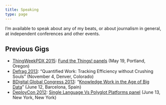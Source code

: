 ```yaml
---
title: Speaking
type: page
---
```


I&#8217;m available to speak about any of my beats, or about journalism in general, at independent conferences and other events.</p>
<h2>Previous Gigs</h2>
<ul>
<li><a href="http://www.thingweekpdx.com/">ThingWeekPDX 2015</a>: <a href="https://vimeopro.com/user16888776/fund-the-things">Fund the Things! panels</a> (May 19, Portland, Oregon)</li>
<li><a href="http://defragcon.com/2013/">Defrag 2013</a>: &#8220;Quantified Work: Tracking Efficiency without Crushing Souls&#8221; (November 4, Denver, Colorado)</li>
<li><a href="http://www.bdigitalglobalcongress.net/">BDigital Global Congress 2013</a>: &#8220;<a href="https://www.youtube.com/watch?v=_rFiOGO7apg">Knowledge Work in the Age of Big Data</a>&#8221; (June 12, Barcelona, Spain)</li>
<li><a href="http://deploycon.com/">DeployCon 2012</a>: <a href="https://www.youtube.com/watch?v=gvGAOjrlpD8">Single Language Vs Polyglot Platforms panel</a> (June 13, New York, New York)</li>
</ul>